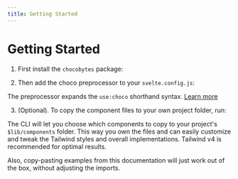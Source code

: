 ```yaml
---
title: Getting Started
---
```


<script lang="ts">
  import Highlighter from "$components/Highlighter.svelte";
</script>

# Getting Started

1. First install the `chocobytes` package:

<Highlighter file="./install.sh" />


2. Then add the choco preprocessor to your `svelte.config.js`:

<Highlighter file="./preprocessor.js" />

The preprocessor expands the `use:choco` shorthand syntax. [Learn more](/guides/preprocessor)

3. (Optional). To copy the component files to your own project folder, run:

<Highlighter file="./copy.sh" />

The CLI will let you choose which components to copy to your project's `$lib/components` folder.
This way you own the files and can easily customize and tweak the Tailwind styles and overall implementations. Tailwind v4 is recommended for optimal results.

Also, copy-pasting examples from this documentation will just work out of the box, without adjusting the imports.
